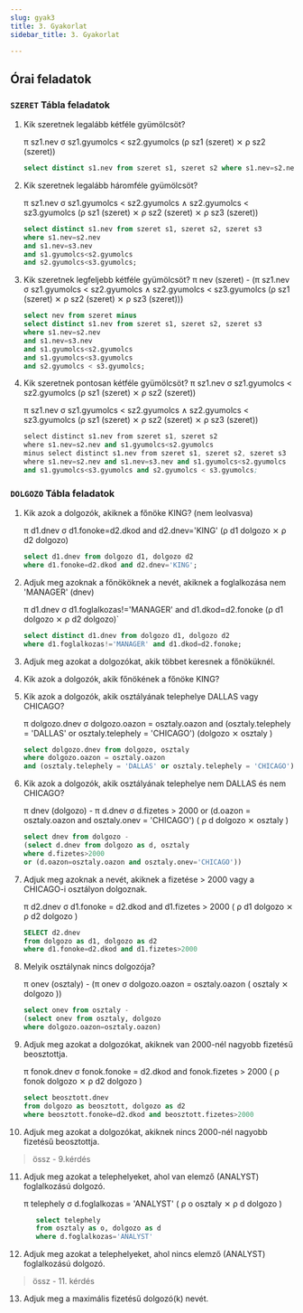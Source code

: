 ```yaml
---
slug: gyak3
title: 3. Gyakorlat
sidebar_title: 3. Gyakorlat

---
```


## Órai feladatok
### `SZERET` Tábla feladatok
1.  Kik szeretnek legalább kétféle gyümölcsöt?
	
	π sz1.nev σ sz1.gyumolcs < sz2.gyumolcs (ρ sz1 (szeret) ⨯ ρ sz2 (szeret))

	```sql
	select distinct s1.nev from szeret s1, szeret s2 where s1.nev=s2.nev and s1.gyumolcs<s2.gyumolcs;
	```
2.  Kik szeretnek legalább háromféle gyümölcsöt?

	π sz1.nev σ sz1.gyumolcs < sz2.gyumolcs ∧ sz2.gyumolcs < sz3.gyumolcs (ρ sz1 (szeret) ⨯ ρ sz2 (szeret) ⨯ ρ sz3 (szeret))
	```sql
	select distinct s1.nev from szeret s1, szeret s2, szeret s3
	where s1.nev=s2.nev
	and s1.nev=s3.nev
	and s1.gyumolcs<s2.gyumolcs
	and s2.gyumolcs<s3.gyumolcs;
	```

3.  Kik szeretnek legfeljebb kétféle gyümölcsöt?
	π nev (szeret) - (π sz1.nev σ sz1.gyumolcs < sz2.gyumolcs ∧ sz2.gyumolcs < sz3.gyumolcs (ρ sz1 (szeret) ⨯ ρ sz2 (szeret) ⨯ ρ sz3 (szeret)))
	```sql
	select nev from szeret minus 
	select distinct s1.nev from szeret s1, szeret s2, szeret s3
	where s1.nev=s2.nev
	and s1.nev=s3.nev
	and s1.gyumolcs<s2.gyumolcs
	and s1.gyumolcs<s3.gyumolcs
	and s2.gyumolcs < s3.gyumolcs;
	```
4.  Kik szeretnek pontosan kétféle gyümölcsöt?
	π sz1.nev σ sz1.gyumolcs < sz2.gyumolcs (ρ sz1 (szeret) ⨯ ρ sz2 (szeret))
	
	π sz1.nev σ sz1.gyumolcs < sz2.gyumolcs ∧ sz2.gyumolcs < sz3.gyumolcs
	(ρ sz1 (szeret) ⨯ ρ sz2 (szeret) ⨯ ρ sz3 (szeret))

	```s
	select distinct s1.nev from szeret s1, szeret s2
	where s1.nev=s2.nev and s1.gyumolcs<s2.gyumolcs
	minus select distinct s1.nev from szeret s1, szeret s2, szeret s3
	where s1.nev=s2.nev and s1.nev=s3.nev and s1.gyumolcs<s2.gyumolcs
	and s1.gyumolcs<s3.gyumolcs and s2.gyumolcs < s3.gyumolcs;
	```

### `DOLGOZO` Tábla feladatok
1.  Kik azok a dolgozók, akiknek a főnöke KING? (nem leolvasva)

	π d1.dnev σ d1.fonoke=d2.dkod and d2.dnev='KING' (ρ d1 dolgozo ⨯ ρ d2 dolgozo)
	```sql
	select d1.dnev from dolgozo d1, dolgozo d2 
	where d1.fonoke=d2.dkod and d2.dnev='KING';
	```
2.  Adjuk meg azoknak a főnököknek a nevét, akiknek a foglalkozása nem 'MANAGER' (dnev)
	
	π d1.dnev σ d1.foglalkozas!='MANAGER' and d1.dkod=d2.fonoke (ρ d1 dolgozo ⨯ ρ d2 dolgozo)`
    
	```sql
	select distinct d1.dnev from dolgozo d1, dolgozo d2 
	where d1.foglalkozas!='MANAGER' and d1.dkod=d2.fonoke;
	```
3.  Adjuk meg azokat a dolgozókat, akik többet keresnek a főnöküknél.
4.  Kik azok a dolgozók, akik főnökének a főnöke KING?
5.  Kik azok a dolgozók, akik osztályának telephelye DALLAS vagy CHICAGO?
	
	π dolgozo.dnev σ dolgozo.oazon = osztaly.oazon and (osztaly.telephely = 'DALLAS' or osztaly.telephely = 'CHICAGO') (dolgozo ⨯ osztaly )
	
	```sql
	select dolgozo.dnev from dolgozo, osztaly
	where dolgozo.oazon = osztaly.oazon
	and (osztaly.telephely = 'DALLAS' or osztaly.telephely = 'CHICAGO');
	```
	
6.  Kik azok a dolgozók, akik osztályának telephelye nem DALLAS és nem CHICAGO?

	π dnev (dolgozo) - π d.dnev σ d.fizetes > 2000 or (d.oazon = osztaly.oazon and osztaly.onev = 'CHICAGO') ( ρ d dolgozo ⨯ osztaly )
	```sql
	select dnev from dolgozo -
	(select d.dnev from dolgozo as d, osztaly
	where d.fizetes>2000
	or (d.oazon=osztaly.oazon and osztaly.onev='CHICAGO'))
	```
7.  Adjuk meg azoknak a nevét, akiknek a fizetése > 2000 vagy a CHICAGO-i osztályon dolgoznak.

	π d2.dnev σ d1.fonoke = d2.dkod and d1.fizetes > 2000 ( ρ d1 dolgozo ⨯ ρ d2 dolgozo )
	```sql
	SELECT d2.dnev
	from dolgozo as d1, dolgozo as d2
	where d1.fonoke=d2.dkod and d1.fizetes>2000
	```
8.  Melyik osztálynak nincs dolgozója?

	π onev (osztaly) - (π onev σ dolgozo.oazon = osztaly.oazon ( osztaly ⨯ dolgozo ))
	```sql
	select onev from osztaly - 
	(select onev from osztaly, dolgozo
	where dolgozo.oazon=osztaly.oazon)
	```
9.  Adjuk meg azokat a dolgozókat, akiknek van 2000-nél nagyobb fizetésű beosztottja.

	π fonok.dnev σ fonok.fonoke = d2.dkod and fonok.fizetes > 2000 ( ρ fonok dolgozo ⨯ ρ d2 dolgozo )
	```sql 
	select beosztott.dnev
	from dolgozo as beosztott, dolgozo as d2
	where beosztott.fonoke=d2.dkod and beosztott.fizetes>2000
	```
 
10.  Adjuk meg azokat a dolgozókat, akiknek nincs 2000-nél nagyobb fizetésű beosztottja.
> össz - 9.kérdés
11.  Adjuk meg azokat a telephelyeket, ahol van elemző (ANALYST) foglalkozású dolgozó.
	 
	 π telephely σ d.foglalkozas = 'ANALYST' ( ρ o osztaly ⨯ ρ d dolgozo )
	 ```sql
		select telephely 
		from osztaly as o, dolgozo as d
		where d.foglalkozas='ANALYST'
		```
	
12.  Adjuk meg azokat a telephelyeket, ahol nincs elemző (ANALYST) foglalkozású dolgozó.
> össz - 11. kérdés
13.  Adjuk meg a maximális fizetésű dolgozó(k) nevét.
<!--stackedit_data:
eyJoaXN0b3J5IjpbLTMyMjk4NTAwNiwxMTk4NzQwNDIwLC02ND
E2ODg1OTEsLTczNjY3NzYwMywtMjAyODg1ODA3OF19
-->